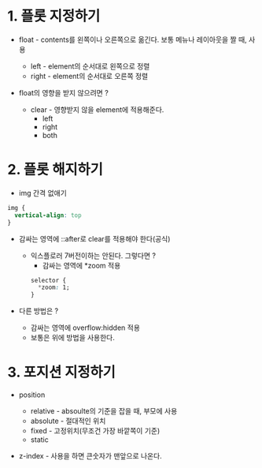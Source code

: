 # 1. 플롯 지정하기

* float - contents를 왼쪽이나 오른쪽으로 옮긴다. 보통 메뉴나 레이아웃을 짤 때, 사용
  * left - element의 순서대로 왼쪽으로 정렬
  * right - element의 순서대로 오른쪽 정렬

* float의 영향을 받지 않으려면 ?
  * clear - 영향받지 않을 element에 적용해준다.
    * left
    * right
    * both

# 2. 플롯 해지하기

* img 간격 없애기
```css
img {
  vertical-align: top
}
```

* 감싸는 영역에 ::after로 clear를 적용해야 한다(공식)
  * 익스플로러 7버전이하는 안된다. 그렇다면 ?
    * 감싸는 영역에 *zoom 적용
    ```css
    selector {
      *zoom: 1;
    }
    ```

* 다른 방법은 ?
  * 감싸는 영역에 overflow:hidden 적용
  * 보통은 위에 방법을 사용한다.

# 3. 포지션 지정하기

* position
  * relative - absoulte의 기준을 잡을 때, 부모에 사용
  * absolute - 절대적인 위치
  * fixed - 고정위치(무조건 가장 바깥쪽이 기준)
  * static

* z-index - 사용을 하면 큰숫자가 맨앞으로 나온다.